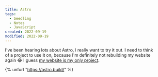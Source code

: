 ```yaml
---
title: Astro
tags:
  - Seedling
  - Notes
  - JavaScript
created: 2022-09-19
modified: 2022-09-19
---
```


I've been hearing lots about Astro, I really want to try it out. I need to think of a project to use it on, because I'm definitely not rebuilding my website again 😂
I guess [my website is my only project](/garden/my-website-is-my-only-project).

{% unfurl "https://astro.build/" %}
